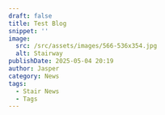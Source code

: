 ```yaml
---
draft: false
title: Test Blog
snippet: ''
image:
  src: /src/assets/images/566-536x354.jpg
  alt: Stairway
publishDate: 2025-05-04 20:19
author: Jasper
category: News
tags:
  - Stair News
  - Tags
---
```



